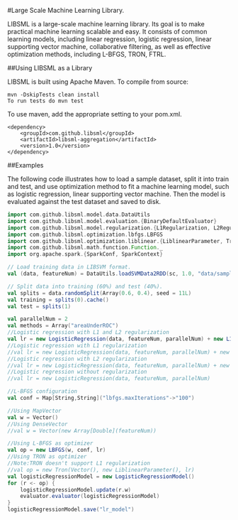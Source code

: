 #Large Scale Machine Learning Library.

LIBSML is a large-scale machine learning library. Its goal is to make practical machine learning scalable and easy.
It consists of common learning models, including linear regression, logistic regression, linear supporting vector machine,
collaborative filtering, as well as effective optimization methods, including L-BFGS, TRON, FTRL.

##Using LIBSML as a Library

LIBSML is built using Apache Maven. To compile from source:

    mvn -DskipTests clean install
    To run tests do mvn test

To use maven, add the appropriate setting to your pom.xml.

    <dependency>
        <groupId>com.github.libsml</groupId>
        <artifactId>libsml-aggregation</artifactId>
        <version>1.0</version>
    </dependency>

##Examples

The following code illustrates how to load a sample dataset, split it into train and test, and use optimization method
to fit a machine learning model, such as logistic regression, linear supporting vector machine.
Then the model is evaluated against the test dataset and saved to disk.

```scala
import com.github.libsml.model.data.DataUtils
import com.github.libsml.model.evaluation.{BinaryDefaultEvaluator}
import com.github.libsml.model.regularization.{L1Regularization, L2Regularization}
import com.github.libsml.optimization.lbfgs.LBFGS
import com.github.libsml.optimization.liblinear.{LiblinearParameter, Tron}
import com.github.libsml.math.function.Function._
import org.apache.spark.{SparkConf, SparkContext}

// Load training data in LIBSVM format.
val (data, featureNum) = DataUtils.loadSVMData2RDD(sc, 1.0, "data/sample_libsvm_data.txt")

// Split data into training (60%) and test (40%).
val splits = data.randomSplit(Array(0.6, 0.4), seed = 11L)
val training = splits(0).cache()
val test = splits(1)

val parallelNum = 2
val methods = Array("areaUnderROC")
//Logistic regression with L1 and L2 regularization
val lr = new LogisticRegression(data, featureNum, parallelNum) + new L1Regularization(1.) + new L2Regularization(1.0)
//Logistic regression with L1 regularization
//val lr = new LogisticRegression(data, featureNum, parallelNum) + new L1Regularization(1.)
//Logistic regression with L2 regularization
//val lr = new LogisticRegression(data, featureNum, parallelNum) + new L2Regularization(1.)
//Logistic regression without regularization
//val lr = new LogisticRegression(data, featureNum, parallelNum)

//L-BFGS configuration
val conf = Map[String,String]("lbfgs.maxIterations"->"100")

//Using MapVector
val w = Vector()
//Using DenseVector
//val w = Vector(new Array[Double](featureNum))

//Using L-BFGS as optimizer
val op = new LBFGS(w, conf, lr)
//Using TRON as optimizer
//Note:TRON doesn't support L1 regularization
//val op = new Tron(Vector(), new LiblinearParameter(), lr)
val logisticRegressionModel = new LogisticRegressionModel()
for (r <- op) {
    logisticRegressionModel.update(r.w)
    evaluator.evaluator(logisticRegressionModel)
}
logisticRegressionModel.save("lr_model")

```

